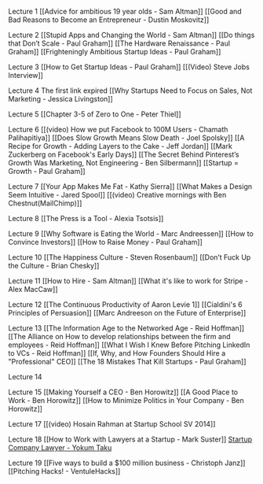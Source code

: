 Lecture 1
[[Advice for ambitious 19 year olds - Sam Altman]]
[[Good and Bad Reasons to Become an Entrepreneur - Dustin Moskovitz]]

Lecture 2
[[Stupid Apps and Changing the World - Sam Altman]]
[[Do things that Don’t Scale - Paul Graham]]
	[[The Hardware Renaissance - Paul Graham]]
	[[Frighteningly Ambitious Startup Ideas - Paul Graham]]

Lecture 3
[[How to Get Startup Ideas - Paul Graham]]
[[(Video) Steve Jobs Interview]]

Lecture 4
The first link expired
[[Why Startups Need to Focus on Sales, Not Marketing - Jessica Livingston]]

Lecture 5
[[Chapter 3-5 of Zero to One - Peter Thiel]]

Lecture 6
[[(video) How we put Facebook to 100M Users - Chamath Palihapitiya]]
[[Does Slow Growth Means Slow Death - Joel Spolsky]]
[[A Recipe for Growth - Adding Layers to the Cake - Jeff Jordan]]
[[Mark Zuckerberg on Facebook's Early Days]]
[[The Secret Behind Pinterest’s Growth Was Marketing, Not Engineering - Ben Silbermann]]
[[Startup = Growth - Paul Graham]]

Lecture 7
[[Your App Makes Me Fat - Kathy Sierra]]
[[What Makes a Design Seem Intuitive - Jared Spool]]
[[(video) Creative mornings with Ben Chestnut(MailChimp)]]

Lecture 8 
[[The Press is a Tool - Alexia Tsotsis]]

Lecture 9
[[Why Software is Eating the World - Marc Andreessen]]
[[How to Convince Investors]]
[[How to Raise Money - Paul Graham]]

Lecture 10
[[The Happiness Culture - Steven Rosenbaum]]
[[Don’t Fuck Up the Culture - Brian Chesky]]

Lecture 11
[[How to Hire - Sam Altman]]
[[What it's like to work for Stripe - Alex MacCaw]]

Lecture 12
[[The Continuous Productivity of Aaron Levie 1]]
[[Cialdini's 6 Principles of Persuasion]]
[[Marc Andreeson on the Future of Enterprise]]

Lecture 13
[[The Information Age to the Networked Age - Reid Hoffman]]
[[The Alliance on How to develop relationships between the firm and employees - Reid Hoffman]]
[[What I Wish I Knew Before Pitching LinkedIn to VCs - Reid Hoffman]]
[[If, Why, and How Founders Should Hire a "Professional" CEO]]
[[The 18 Mistakes That Kill Startups - Paul Graham]]

Lecture 14

Lecture 15
[[Making Yourself a CEO - Ben Horowitz]]
[[A Good Place to Work - Ben Horowitz]]
[[How to Minimize Politics in Your Company - Ben Horowitz]]

Lecture 17
[[(video) Hosain Rahman at Startup School SV 2014]]

Lecture 18
[[How to Work with Lawyers at a Startup - Mark Suster]]
[Startup Company Lawyer - Yokum Taku](http://www.startupcompanylawyer.com/)

Lecture 19
[[Five ways to build a $100 million business - Christoph Janz]]
[[Pitching Hacks! - VentuleHacks]]